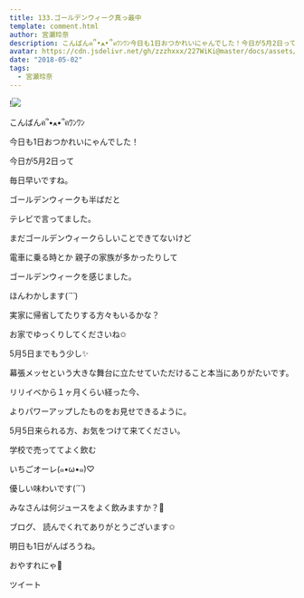```yaml
---
title: 133.ゴールデンウィーク真っ最中
template: comment.html
author: 宮瀬玲奈
description: こんばんฅ՞•ﻌ•՞ฅﾜﾝﾜﾝ今日も1日おつかれいにゃんでした！今日が5月2日って毎日早いですね。ゴールデンウィークも半ばだとテレビで言ってました。...
avatar: https://cdn.jsdelivr.net/gh/zzzhxxx/227WiKi@master/docs/assets/photo/avatar/reina.jpg
date: "2018-05-02"
tags:
  - 宮瀬玲奈
---
```


!![](https://cdn.jsdelivr.net/gh/227WiKi/227WiKi-image@master/blog-image/reina-2018-05-02_1.jpg)





こんばんฅ՞•ﻌ•՞ฅﾜﾝﾜﾝ




今日も1日おつかれいにゃんでした！








今日が5月2日って

毎日早いですね。







ゴールデンウィークも半ばだと

テレビで言ってました。



まだゴールデンウィークらしいことできてないけど

電車に乗る時とか
親子の家族が多かったりして

ゴールデンウィークを感じました。




ほんわかします(*´˘`*)




















実家に帰省してたりする方々もいるかな？



お家でゆっくりしてくださいね✩






















5月5日までもう少し✨





幕張メッセという大きな舞台に立たせていただけること本当にありがたいです。





リリイベから１ヶ月くらい経った今、


よりパワーアップしたものをお見せできるように。










5月5日来られる方、お気をつけて来てください。
































学校で売っててよく飲む

いちごオーレ(๑•ω•๑)♡



優しい味わいです(*´˘`*)










みなさんは何ジュースをよく飲みますか？💓
















ブログ、
読んでくれてありがとうございます✩



明日も1日がんばろうね。




おやすれにゃ💓


ツイート



